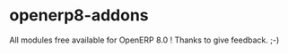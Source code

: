 openerp8-addons
===============

All modules free available for OpenERP 8.0 ! Thanks to give feedback. ;-)
